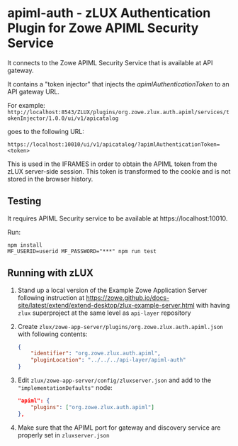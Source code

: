 # apiml-auth - zLUX Authentication Plugin for Zowe APIML Security Service

It connects to the Zowe APIML Security Service that is available at API gateway.

It contains a "token injector" that injects the _apimlAuthenticationToken_ to an API gateway URL.

For example:
`http://localhost:8543/ZLUX/plugins/org.zowe.zlux.auth.apiml/services/tokenInjector/1.0.0/ui/v1/apicatalog`

goes to the following URL:

`https://localhost:10010/ui/v1/apicatalog/?apimlAuthenticationToken=<token>`

This is used in the IFRAMES in order to obtain the APIML token from the zLUX server-side session.
This token is transformed to the cookie and is not stored in the browser history.

## Testing

It requires APIML Security service to be available at https://localhost:10010.

Run:

    npm install
    MF_USERID=userid MF_PASSWORD="***" npm run test


## Running with zLUX

1. Stand up a local version of the Example Zowe Application Server following instruction at https://zowe.github.io/docs-site/latest/extend/extend-desktop/zlux-example-server.html with having `zlux` superproject at the same level as `api-layer` repository

2. Create `zlux/zowe-app-server/plugins/org.zowe.zlux.auth.apiml.json` with following contents:

    ```json
    {
        "identifier": "org.zowe.zlux.auth.apiml",
        "pluginLocation": "../../../api-layer/apiml-auth"
    }
    ```

3. Edit `zlux/zowe-app-server/config/zluxserver.json` and add to the `"implementationDefaults"` node:

    ```json
    "apiml": {
        "plugins": ["org.zowe.zlux.auth.apiml"]    
    },
    ```

4. Make sure that the APIML port for gateway and discovery service are properly set in `zluxserver.json`
